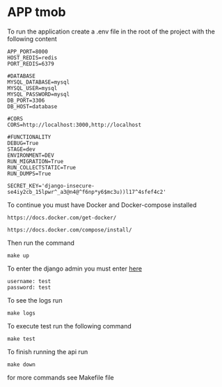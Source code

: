 # APP tmob

To run the application create a .env file in the root of the project with the following content

```angular2html
APP_PORT=8000
HOST_REDIS=redis
PORT_REDIS=6379

#DATABASE
MYSQL_DATABASE=mysql
MYSQL_USER=mysql
MYSQL_PASSWORD=mysql
DB_PORT=3306
DB_HOST=database

#CORS
CORS=http://localhost:3000,http://localhost

#FUNCTIONALITY
DEBUG=True
STAGE=dev
ENVIRONMENT=DEV
RUN_MIGRATION=True
RUN_COLLECTSTATIC=True
RUN_DUMPS=True

SECRET_KEY='django-insecure-se4iy2cb_15lpwr^_a3@n4@^f6np*y6$mc3u))l17^4sfef4c2'
```

To continue you must have Docker and Docker-compose installed

```
https://docs.docker.com/get-docker/

https://docs.docker.com/compose/install/
```

Then run the command

```angular2html
make up
```

To enter the django admin you must enter [here](http://0.0.0.0:8000/backoffice/)
```
username: test
password: test
```
To see the logs run
```angular2html
make logs
```

To execute test run the following command
```angular2html
make test
```

To finish running the api run
```angular2html
make down
```

for more commands see Makefile file